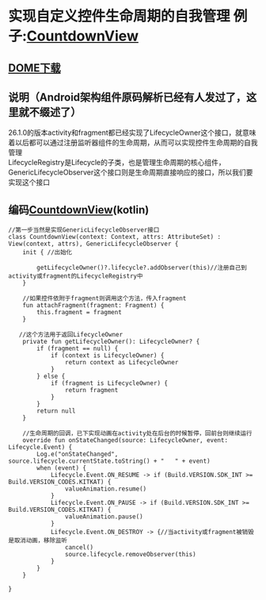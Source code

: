 # 实现自定义控件生命周期的自我管理 例子:[CountdownView](https://github.com/genius158/ANC/blob/master/app/src/main/java/com/yan/anc/widget/CountdownView.kt)

## [DOME下载](https://github.com/genius158/ANC/raw/master/app-debug.apk)

## 说明（Android架构组件原码解析已经有人发过了，这里就不缀述了）
26.1.0的版本activity和fragment都已经实现了LifecycleOwner这个接口，就意味着以后都可以通过注册监听器组件的生命周期，从而可以实现控件生命周期的自我管理
<br/>
LifecycleRegistry是Lifecycle的子类，也是管理生命周期的核心组件，GenericLifecycleObserver这个接口则是生命周期直接响应的接口，所以我们要实现这个接口

## 编码[CountdownView](https://github.com/genius158/ANC/blob/master/app/src/main/java/com/yan/anc/widget/CountdownView.kt)(kotlin)

```
//第一步当然是实现GenericLifecycleObserver接口
class CountdownView(context: Context, attrs: AttributeSet) : View(context, attrs), GenericLifecycleObserver {
    init { //出始化

        getLifecycleOwner()?.lifecycle?.addObserver(this)//注册自己到activity或fragment的LifecycleRegistry中
    }

    //如果控件依附于fragment则调用这个方法，传入fragment
    fun attachFragment(fragment: Fragment) {
        this.fragment = fragment
    }

   //这个方法用于返回LifecycleOwner
    private fun getLifecycleOwner(): LifecycleOwner? {
        if (fragment == null) {
            if (context is LifecycleOwner) {
                return context as LifecycleOwner
            }
        } else {
            if (fragment is LifecycleOwner) {
                return fragment
            }
        }
        return null
    }

    //生命周期的回调，已下实现动画在activity处在后台的时候暂停，回前台则继续运行
    override fun onStateChanged(source: LifecycleOwner, event: Lifecycle.Event) {
        Log.e("onStateChanged", source.lifecycle.currentState.toString() + "   " + event)
        when (event) {
            Lifecycle.Event.ON_RESUME -> if (Build.VERSION.SDK_INT >= Build.VERSION_CODES.KITKAT) {
                valueAnimation.resume()
            }
            Lifecycle.Event.ON_PAUSE -> if (Build.VERSION.SDK_INT >= Build.VERSION_CODES.KITKAT) {
                valueAnimation.pause()
            }
            Lifecycle.Event.ON_DESTROY -> {//当activity或fragment被销毁是取消动画，移除监听
                cancel()
                source.lifecycle.removeObserver(this)
            }
        }
    }

}
```